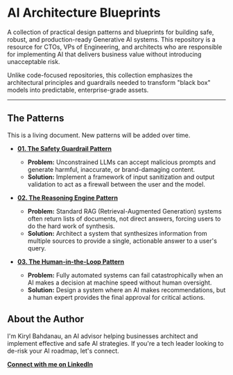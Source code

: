 # AI Architecture Blueprints

A collection of practical design patterns and blueprints for building safe, robust, and production-ready Generative AI systems. This repository is a resource for CTOs, VPs of Engineering, and architects who are responsible for implementing AI that delivers business value without introducing unacceptable risk.

Unlike code-focused repositories, this collection emphasizes the architectural principles and guardrails needed to transform "black box" models into predictable, enterprise-grade assets.

---

## The Patterns

This is a living document. New patterns will be added over time.

- **[01. The Safety Guardrail Pattern](./patterns/01-safety-guardrails/README.md)**
  - **Problem:** Unconstrained LLMs can accept malicious prompts and generate harmful, inaccurate, or brand-damaging content.
  - **Solution:** Implement a framework of input sanitization and output validation to act as a firewall between the user and the model.

- **[02. The Reasoning Engine Pattern](./patterns/02-reasoning-engine/README.md)**
  - **Problem:** Standard RAG (Retrieval-Augmented Generation) systems often return lists of documents, not direct answers, forcing users to do the hard work of synthesis.
  - **Solution:** Architect a system that synthesizes information from multiple sources to provide a single, actionable answer to a user's query.

- **[03. The Human-in-the-Loop Pattern](./patterns/03-human-in-the-loop/README.md)**
  - **Problem:** Fully automated systems can fail catastrophically when an AI makes a decision at machine speed without human oversight.
  - **Solution:** Design a system where an AI makes recommendations, but a human expert provides the final approval for critical actions.

## About the Author

I'm Kiryl Bahdanau, an AI advisor helping businesses architect and implement effective and safe AI strategies. If you're a tech leader looking to de-risk your AI roadmap, let's connect.

**[Connect with me on LinkedIn](https://www.linkedin.com/in/kiryl-bahdanau/)**
